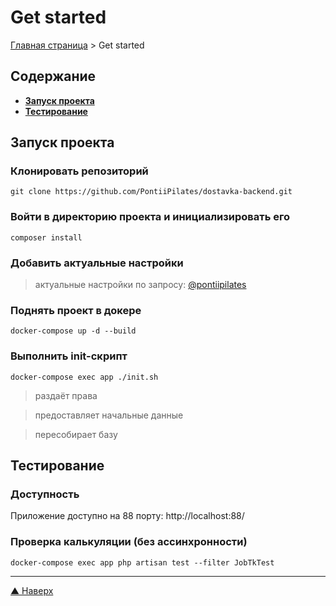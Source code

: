 Get started
===========

[Главная страница](/README.md) > Get started

## Содержание
* **[Запуск проекта](#запуск-проекта)**
* **[Тестирование](#тестирование)**

## Запуск проекта

### Клонировать репозиторий

```shell
git clone https://github.com/PontiiPilates/dostavka-backend.git
```

### Войти в директорию проекта и инициализировать его

```shell
composer install
```

### Добавить актуальные настройки

> актуальные настройки по запросу: [@pontiipilates](https://t.me/pontiipilates)


### Поднять проект в докере

```shell
docker-compose up -d --build
```

### Выполнить init-скрипт

```shell
docker-compose exec app ./init.sh
```

> раздаёт права

> предоставляет начальные данные

> пересобирает базу

## Тестирование

### Доступность

Приложение доступно на 88 порту: http://localhost:88/

### Проверка калькуляции (без ассинхронности)

```shell
docker-compose exec app php artisan test --filter JobTkTest
```

***
[▲ Наверх](#get-started)